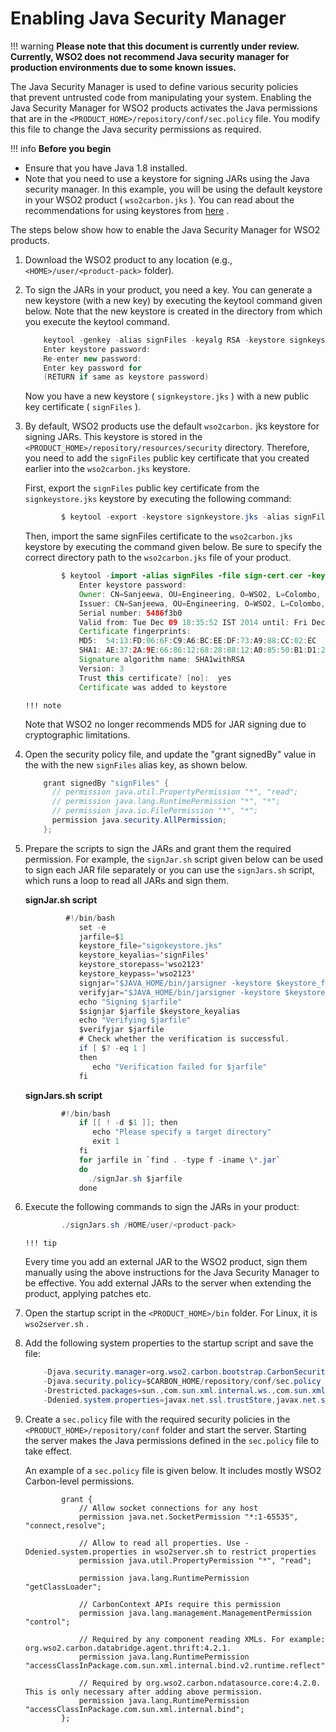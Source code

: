 # Enabling Java Security Manager

!!! warning
**Please note that this document is currently under review. Currently, WSO2 does not recommend Java security manager for production environments due to some known issues.**


The Java Security Manager is used to define various security policies that prevent untrusted code from manipulating your system. Enabling the Java Security Manager for WSO2 products activates the Java permissions that are in the `<PRODUCT_HOME>/repository/conf/sec.policy` file. You modify this file to change the Java security permissions as required.

!!! info
**Before you begin**

-   Ensure that you have Java 1.8 installed.
-   Note that you need to use a keystore for signing JARs using the Java security manager. In this example, you will be using the default keystore in your WSO2 product ( `wso2carbon.jks` ). You can read about the recommendations for using keystores from [here](https://docs.wso2.com/display/ADMIN44x/Using+Asymmetric+Encryption#UsingAsymmetricEncryption-RecommendationsforsettingupkeystoresinWSO2products) .


The steps below show how to enable the Java Security Manager for WSO2 products.

1.  Download the WSO2 product to any location (e.g., `<HOME>/user/<product-pack>` folder).

2.  To sign the JARs in your product, you need a key. You can generate a new keystore (with a new key) by executing the keytool command given below. Note that the new keystore is created in the directory from which you execute the keytool command.

    ``` java
        keytool -genkey -alias signFiles -keyalg RSA -keystore signkeystore.jks -validity 3650 -dname "CN=Sanjeewa,OU=Engineering, O=WSO2, L=Colombo, ST=Western, C=LK"
        Enter keystore password:  
        Re-enter new password:
        Enter key password for
        (RETURN if same as keystore password)
    ```

    Now you have a new keystore ( `signkeystore.jks` ) with a new public key certificate ( `signFiles` ).

3.  By default, WSO2 products use the default `wso2carbon.` jks keystore for signing JARs. This keystore is stored in the `<PRODUCT_HOME>/repository/resources/security` directory. Therefore, you need to add the `signFiles` public key certificate that you created earlier into the `wso2carbon.jks` keystore.

    First, export the `signFiles` public key certificate from the `signkeystore.jks` keystore by executing the following command:

    ``` java
            $ keytool -export -keystore signkeystore.jks -alias signFiles -file sign-cert.cer 
    ```

    Then, import the same signFiles certificate to the `wso2carbon.jks` keystore by executing the command given below. Be sure to specify the correct directory path to the `wso2carbon.jks` file of your product.

    ``` java
            $ keytool -import -alias signFiles -file sign-cert.cer -keystore <PATH_to_PRODUCT_HOME>/repository/resources/security/wso2carbon.jks
                Enter keystore password:  
                Owner: CN=Sanjeewa, OU=Engineering, O=WSO2, L=Colombo, ST=Western, C=LK
                Issuer: CN=Sanjeewa, OU=Engineering, O=WSO2, L=Colombo, ST=Western, C=LK
                Serial number: 5486f3b0
                Valid from: Tue Dec 09 18:35:52 IST 2014 until: Fri Dec 06 18:35:52 IST 2024
                Certificate fingerprints:
                MD5:  54:13:FD:06:6F:C9:A6:BC:EE:DF:73:A9:88:CC:02:EC
                SHA1: AE:37:2A:9E:66:86:12:68:28:88:12:A0:85:50:B1:D1:21:BD:49:52
                Signature algorithm name: SHA1withRSA
                Version: 3
                Trust this certificate? [no]:  yes
                Certificate was added to keystore
    ```

        !!! note
    Note that WSO2 no longer recommends MD5 for JAR signing due to cryptographic limitations.


4.  Open the security policy file, and update the "grant signedBy" value in the with the new `signFiles` alias key, as shown below.

    ``` java
        grant signedBy "signFiles" {
          // permission java.util.PropertyPermission "*", "read";
          // permission java.lang.RuntimePermission "*", "*";
          // permission java.io.FilePermission "*", "*";
          permission java.security.AllPermission;
        };
    ```

5.  Prepare the scripts to sign the JARs and grant them the required permission. For example, the `signJar.sh` script given below can be used to sign each JAR file separately or you can use the `signJars.sh` script, which runs a loop to read all JARs and sign them.

    **signJar.sh script**

    ``` java
             #!/bin/bash
                set -e
                jarfile=$1
                keystore_file="signkeystore.jks"
                keystore_keyalias='signFiles'
                keystore_storepass='wso2123'
                keystore_keypass='wso2123'
                signjar="$JAVA_HOME/bin/jarsigner -keystore $keystore_file -storepass $keystore_storepass -keypass $keystore_keypass"
                verifyjar="$JAVA_HOME/bin/jarsigner -keystore $keystore_file -verify"
                echo "Signing $jarfile"
                $signjar $jarfile $keystore_keyalias
                echo "Verifying $jarfile"
                $verifyjar $jarfile
                # Check whether the verification is successful.
                if [ $? -eq 1 ]
                then
                   echo "Verification failed for $jarfile"
                fi
    ```

    **signJars.sh script**

    ``` java
            #!/bin/bash
                if [[ ! -d $1 ]]; then
                   echo "Please specify a target directory"
                   exit 1
                fi
                for jarfile in `find . -type f -iname \*.jar`
                do
                  ./signJar.sh $jarfile
                done 
    ```

6.  Execute the following commands to sign the JARs in your product:

    ``` java
            ./signJars.sh /HOME/user/<product-pack>
    ```

        !!! tip
    Every time you add an external JAR to the WSO2 product, sign them manually using the above instructions for the Java Security Manager to be effective. You add external JARs to the server when extending the product, applying patches etc.


7.  Open the startup script in the `<PRODUCT_HOME>/bin` folder. For Linux, it is `wso2server.sh` .
8.  Add the following system properties to the startup script and save the file:

    ``` java
        -Djava.security.manager=org.wso2.carbon.bootstrap.CarbonSecurityManager \
        -Djava.security.policy=$CARBON_HOME/repository/conf/sec.policy \
        -Drestricted.packages=sun.,com.sun.xml.internal.ws.,com.sun.xml.internal.bind.,com.sun.imageio.,org.wso2.carbon. \
        -Ddenied.system.properties=javax.net.ssl.trustStore,javax.net.ssl.trustStorePassword,denied.system.properties \
    ```

9.  Create a `sec.policy` file with the required security policies in the `<PRODUCT_HOME>/repository/conf` folder and start the server. Starting the server makes the Java permissions defined in the `sec.policy` file to take effect.

    An example of a `sec.policy` file is given below. It includes mostly WSO2 Carbon-level permissions.

    ``` text
            grant {
                // Allow socket connections for any host
                permission java.net.SocketPermission "*:1-65535", "connect,resolve";
               
                // Allow to read all properties. Use -Ddenied.system.properties in wso2server.sh to restrict properties
                permission java.util.PropertyPermission "*", "read";
                   
                permission java.lang.RuntimePermission "getClassLoader";
                   
                // CarbonContext APIs require this permission
                permission java.lang.management.ManagementPermission "control";
               
                // Required by any component reading XMLs. For example: org.wso2.carbon.databridge.agent.thrift:4.2.1.
                permission java.lang.RuntimePermission "accessClassInPackage.com.sun.xml.internal.bind.v2.runtime.reflect";
               
                // Required by org.wso2.carbon.ndatasource.core:4.2.0. This is only necessary after adding above permission. 
                permission java.lang.RuntimePermission "accessClassInPackage.com.sun.xml.internal.bind";
            };
    ```


